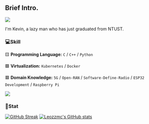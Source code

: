 
## Brief Intro.

![](https://i.imgur.com/NMoqFuG.png)

I'm Kevin, a lazy man who has just graduated from NTUST. 




### 💻Skill

 🟨 **Programming Language:**  `C` / `C++` / `Python`
 
 🟩 **Virtualization:** `Kubernetes` / `Docker`
 
 🟥 **Domain Knowledge:** `5G` / `Open-RAN` / `Software-Define-Radio` / `ESP32 Development` / `Raspberry Pi`
 
 ![](https://raw.githubusercontent.com/leozzmc/leozzmc/snake/github-snake.svg)


### 🔋Stat


[![GitHub Streak](https://streak-stats.demolab.com?user=leozzmc&theme=merko)](https://git.io/streak-stats)  [![Leozzmc's GitHub stats](https://github-readme-stats.vercel.app/api?username=leozzmc&show_icons=true&theme=rose_pine&bg_color=000000,001a0d,00331a,004d26,006633)](https://github.com/anuraghazra/github-readme-stats)
